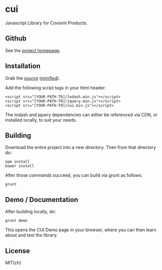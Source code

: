 # cui

Javascript Library for Covisint Products.

## Github

See the [project homepage](https://github.com/thirdwavellc/cui).

## Installation

Grab the [source](https://github.com/thirdwavellc/cui/dist/cui.js) ([minified](https://github.com/thirdwavellc/cui/dist/cui.min.js)).

Add the following script tags in your html header:

    <script src="[YOUR-PATH-TO]/lodash.min.js"></script>
    <script src="[YOUR-PATH-TO]/jquery.min.js"></script>
    <script src="[YOUR-PATH-TO]/cui.min.js"></script>

The lodash and jquery dependencies can either be referenced via CDN, or installed locally, to suit your needs.

## Building

Download the entire project into a new directory. Then from that directory do:

    npm install
    bower install

After those commands succeed, you can build via grunt as follows:

    grunt

## Demo / Documentation

After building locally, do:

    grunt demo        

This opens the CUI Demo page in your browser, where you can then learn about and test the library.


## License

MIT(ch)
